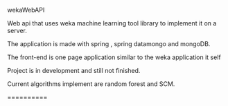 wekaWebAPI

Web api that uses weka machine learning tool library to implement it on a server.

The application is made with spring , spring datamongo and mongoDB.

The front-end is one page application similar to the weka application it self

Project is in development and still not finished.

Current algorithms implement are random forest and SCM.

==========
